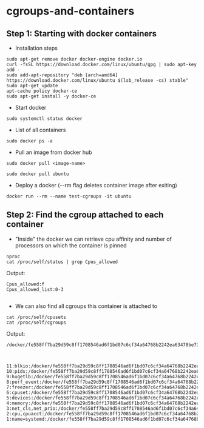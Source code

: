 # cgroups-and-containers

## Step 1: Starting with docker containers

- Installation steps
```
sudo apt-get remove docker docker-engine docker.io
curl -fsSL https://download.docker.com/linux/ubuntu/gpg | sudo apt-key add -
sudo add-apt-repository "deb [arch=amd64] https://download.docker.com/linux/ubuntu $(lsb_release -cs) stable"
sudo apt-get update
apt-cache policy docker-ce
sudo apt-get install -y docker-ce
```  

- Start docker
``` 
sudo systemctl status docker
```

- List of all containers
```
sudo docker ps -a
```

- Pull an image from docker hub
```
sudo docker pull <image-name>
```
```
sudo docker pull ubuntu
```

- Deploy a docker (--rm flag deletes container image after exiting)
```
docker run --rm --name test-cgroups -it ubuntu
```

## Step 2: Find the cgroup attached to each container

- "Inside" the docker we can retrieve cpu affinity and number of processors on which the container is pinned
```
nproc
cat /proc/self/status | grep Cpus_allowed
```

Output: 
```
Cpus_allowed:f
Cpus_allowed_list:0-3
        
```

- We can also find all cgroups this container is attached to
```
cat /proc/self/cpusets
cat /proc/self/cgroups
```

Output:
```
/docker/fe558ff7ba29d59c8ff1708546ad6f1bd07c6cf34a64768b2242ea63478be73f



11:blkio:/docker/fe558ff7ba29d59c8ff1708546ad6f1bd07c6cf34a64768b2242ea63478be73f
10:pids:/docker/fe558ff7ba29d59c8ff1708546ad6f1bd07c6cf34a64768b2242ea63478be73f
9:hugetlb:/docker/fe558ff7ba29d59c8ff1708546ad6f1bd07c6cf34a64768b2242ea63478be73f
8:perf_event:/docker/fe558ff7ba29d59c8ff1708546ad6f1bd07c6cf34a64768b2242ea63478be73f
7:freezer:/docker/fe558ff7ba29d59c8ff1708546ad6f1bd07c6cf34a64768b2242ea63478be73f
6:cpuset:/docker/fe558ff7ba29d59c8ff1708546ad6f1bd07c6cf34a64768b2242ea63478be73f
5:devices:/docker/fe558ff7ba29d59c8ff1708546ad6f1bd07c6cf34a64768b2242ea63478be73f
4:memory:/docker/fe558ff7ba29d59c8ff1708546ad6f1bd07c6cf34a64768b2242ea63478be73f
3:net_cls,net_prio:/docker/fe558ff7ba29d59c8ff1708546ad6f1bd07c6cf34a64768b2242ea63478be73f
2:cpu,cpuacct:/docker/fe558ff7ba29d59c8ff1708546ad6f1bd07c6cf34a64768b2242ea63478be73f
1:name=systemd:/docker/fe558ff7ba29d59c8ff1708546ad6f1bd07c6cf34a64768b2242ea63478be73f

```


